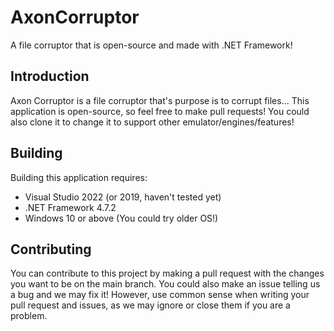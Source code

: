 # AxonCorruptor

A file corruptor that is open-source and made with .NET Framework!

## Introduction

Axon Corruptor is a file corruptor that's purpose is to corrupt files... This application is open-source, so feel free to make pull requests! You could also clone it to change it to support other emulator/engines/features!

## Building

Building this application requires:

* Visual Studio 2022 (or 2019, haven't tested yet)
* .NET Framework 4.7.2
* Windows 10 or above (You could try older OS!)

## Contributing
You can contribute to this project by making a pull request with the changes you want to be on the main branch. You could also make an issue telling us a bug and we may fix it! However, use common sense when writing your pull request and issues, as we may ignore or close them if you are a problem.
